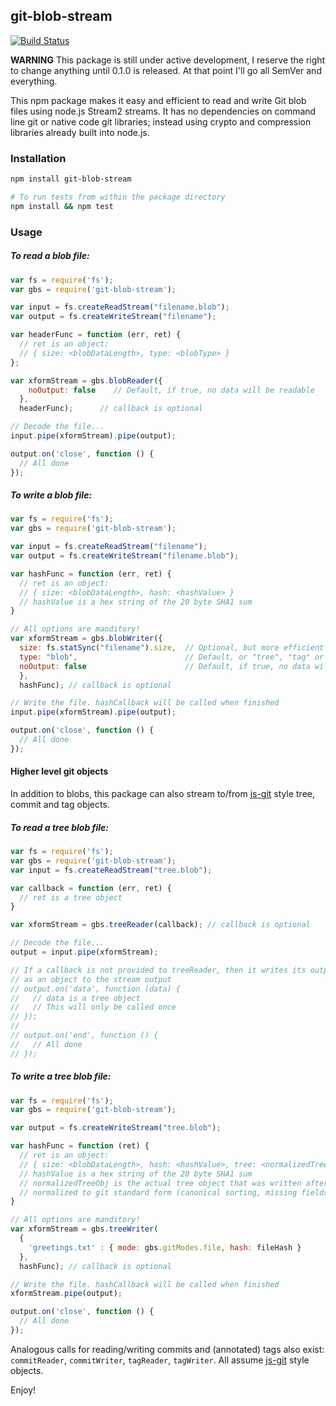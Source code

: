 ## git-blob-stream

[![Build Status](https://travis-ci.org/vsivsi/git-blob-stream.svg)](https://travis-ci.org/vsivsi/git-blob-stream)

**WARNING** This package is still under active development, I reserve the right to change anything until 0.1.0 is released. At that point I'll go all SemVer and everything.

This npm package makes it easy and efficient to read and write Git blob files using node.js Stream2 streams. It has no dependencies on command line git or native code git libraries; instead using crypto and compression libraries already built into node.js.

### Installation

```bash
npm install git-blob-stream

# To run tests from within the package directory
npm install && npm test
```

### Usage

##### To read a blob file:

```javascript
var fs = require('fs');
var gbs = require('git-blob-stream');

var input = fs.createReadStream("filename.blob");
var output = fs.createWriteStream("filename");

var headerFunc = function (err, ret) {
  // ret is an object:
  // { size: <blobDataLength>, type: <blobType> }
};

var xformStream = gbs.blobReader({
    noOutput: false    // Default, if true, no data will be readable
  },
  headerFunc);      // callback is optional

// Decode the file...
input.pipe(xformStream).pipe(output);

output.on('close', function () {
  // All done
});
```

##### To write a blob file:

```javascript
var fs = require('fs');
var gbs = require('git-blob-stream');

var input = fs.createReadStream("filename");
var output = fs.createWriteStream("filename.blob");

var hashFunc = function (err, ret) {
  // ret is an object:
  // { size: <blobDataLength>, hash: <hashValue> }
  // hashValue is a hex string of the 20 byte SHA1 sum
}

// All options are manditory!
var xformStream = gbs.blobWriter({
  size: fs.statSync("filename").size,  // Optional, but more efficient if provided!
  type: "blob",                        // Default, or "tree", "tag" or "commit"
  noOutput: false                      // Default, if true, no data will be written
  },
  hashFunc); // callback is optional

// Write the file. hashCallback will be called when finished
input.pipe(xformStream).pipe(output);

output.on('close', function () {
  // All done
});
```

#### Higher level git objects

In addition to blobs, this package can also stream to/from [js-git](https://github.com/creationix) style tree, commit and tag objects.

##### To read a tree blob file:

```javascript
var fs = require('fs');
var gbs = require('git-blob-stream');
var input = fs.createReadStream("tree.blob");

var callback = function (err, ret) {
  // ret is a tree object
}

var xformStream = gbs.treeReader(callback); // callback is optional

// Decode the file...
output = input.pipe(xformStream);

// If a callback is not provided to treeReader, then it writes its output
// as an object to the stream output
// output.on('data', function (data) {
//   // data is a tree object
//   // This will only be called once
// });
//
// output.on('end', function () {
//   // All done
// });
```

##### To write a tree blob file:

```javascript
var fs = require('fs');
var gbs = require('git-blob-stream');

var output = fs.createWriteStream("tree.blob");

var hashFunc = function (ret) {
  // ret is an object:
  // { size: <blobDataLength>, hash: <hashValue>, tree: <normalizedTreeObj>}
  // hashValue is a hex string of the 20 byte SHA1 sum
  // normalizedTreeObj is the actual tree object that was written after it was
  // normalized to git standard form (canonical sorting, missing fields added)
}

// All options are manditory!
var xformStream = gbs.treeWriter(
  {
    'greetings.txt' : { mode: gbs.gitModes.file, hash: fileHash }
  },
  hashFunc); // callback is optional

// Write the file. hashCallback will be called when finished
xformStream.pipe(output);

output.on('close', function () {
  // All done
});
```

Analogous calls for reading/writing commits and (annotated) tags also exist:
`commitReader`, `commitWriter`, `tagReader`, `tagWriter`.
All assume [js-git](https://github.com/creationix) style objects.

Enjoy!
